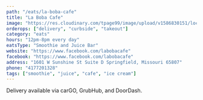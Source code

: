 ```yaml
---
path: "/eats/la-boba-cafe"
title: "La Boba Cafe"
image: "https://res.cloudinary.com/tpage99/image/upload/v1586830151/local417eats/local417eatslogo.png"
orderops: ["delivery", "curbside", "takeout"]
category: "eats"
hours: "12pm-8pm every day"
eatsType: "Smoothie and Juice Bar"
website: "https://www.facebook.com/labobacafe"
facebook: "https://www.facebook.com/labobacafe"
address: "1601 W Sunshine St Suite D Springfield, Missouri 65807"
phone: "4177201328"
tags: ["smoothie", "juice", "cafe", "ice cream"]
---
```


Delivery available via carGO, GrubHub, and DoorDash.
